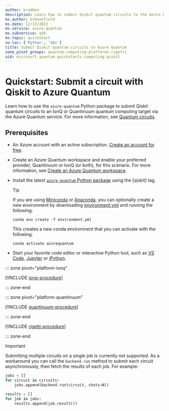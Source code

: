 ```yaml
---
author: bradben
description: Learn how to submit Qiskit quantum circuits to the Azure Quantum service.
ms.author: brbenefield
ms.date: 12/13/2022
ms.service: azure-quantum
ms.subservice: qdk
ms.topic: quickstart
no-loc: ['Python', '$$v']
title: Submit Qiskit quantum circuits to Azure Quantum
zone_pivot_groups: quantum-computing-platforms-rigetti
uid: microsoft.quantum.quickstarts.computing.qiskit
--- 
```


# Quickstart: Submit a circuit with Qiskit to Azure Quantum

Learn how to use the `azure-quantum` Python package to submit Qiskit quantum circuits to an IonQ or Quantinuum quantum computing target via the Azure Quantum service. For more information, see [Quantum circuits](xref:microsoft.quantum.concepts.circuits).

## Prerequisites

- An Azure account with an active subscription. [Create an account for free](https://azure.microsoft.com/free/?WT.mc_id=A261C142F).
- Create an Azure Quantum workspace and enable your preferred provider, Quantinuum or IonQ (or both), for this scenario. For more information, see [Create an Azure Quantum workspace](xref:microsoft.quantum.how-to.workspace).
- Install the latest [`azure-quantum` Python package](xref:microsoft.quantum.install-qdk.overview#use-python-with-qiskit-or-cirq-or-azure-quantum-optimization-solvers) using the \[qiskit\] tag.

    > [!TIP]
    > If you are using [Miniconda](https://docs.conda.io/en/latest/miniconda.html) or [Anaconda](https://www.anaconda.com/products/individual#Downloads), you can optionally create a new environment by downloading [environment.yml](https://github.com/microsoft/qdk-python/blob/main/azure-quantum/environment.yml) and running the following:
    >
    >```shell
    >conda env create -f environment.yml
    >```
    >
    > This creates a new conda environment that you can activate with the following:
    >
    >```shell
    >conda activate azurequantum

- Start your favorite code editor or interactive Python tool, such as [VS Code](https://code.visualstudio.com/docs/python/jupyter-support-py), [Jupyter](https://jupyter.readthedocs.io/en/latest/content-quickstart.html) or [iPython](https://ipython.readthedocs.io/en/stable/interactive/tutorial.html).

::: zone pivot="platform-ionq"

[!INCLUDE [ionq-procedure](includes/quickstart-qiskit-include-ionq.md)]

::: zone-end

::: zone pivot="platform-quantinuum"

[!INCLUDE [quantinuum-procedure](includes/quickstart-qiskit-include-quantinuum.md)]

::: zone-end


[!INCLUDE [rigetti-procedure](includes/quickstart-qc-include-rigetti.md)]

::: zone-end

> [!IMPORTANT]
> Submitting multiple circuits on a single job is currently not supported. As a workaround you can call the `backend.run` method to submit each circuit asynchronously, then fetch the results of each job. For example:
>
> ```python
> jobs = []
> for circuit in circuits:
>     jobs.append(backend.run(circuit, shots=N))
> 
> results = []
> for job in jobs:
>     results.append(job.result())
>```
 

